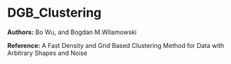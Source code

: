 # DGB_Clustering

**Authors:** Bo Wu, and Bogdan M.Wilamowski

**Reference:** A Fast Density and Grid Based Clustering Method for Data with Arbitrary Shapes and Noise
